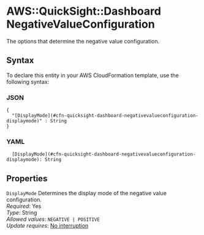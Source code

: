 # AWS::QuickSight::Dashboard NegativeValueConfiguration<a name="aws-properties-quicksight-dashboard-negativevalueconfiguration"></a>

The options that determine the negative value configuration\.

## Syntax<a name="aws-properties-quicksight-dashboard-negativevalueconfiguration-syntax"></a>

To declare this entity in your AWS CloudFormation template, use the following syntax:

### JSON<a name="aws-properties-quicksight-dashboard-negativevalueconfiguration-syntax.json"></a>

```
{
  "[DisplayMode](#cfn-quicksight-dashboard-negativevalueconfiguration-displaymode)" : String
}
```

### YAML<a name="aws-properties-quicksight-dashboard-negativevalueconfiguration-syntax.yaml"></a>

```
  [DisplayMode](#cfn-quicksight-dashboard-negativevalueconfiguration-displaymode): String
```

## Properties<a name="aws-properties-quicksight-dashboard-negativevalueconfiguration-properties"></a>

`DisplayMode` <a name="cfn-quicksight-dashboard-negativevalueconfiguration-displaymode"></a>
Determines the display mode of the negative value configuration\.  
_Required_: Yes  
_Type_: String  
_Allowed values_: `NEGATIVE | POSITIVE`  
_Update requires_: [No interruption](https://docs.aws.amazon.com/AWSCloudFormation/latest/UserGuide/using-cfn-updating-stacks-update-behaviors.html#update-no-interrupt)

